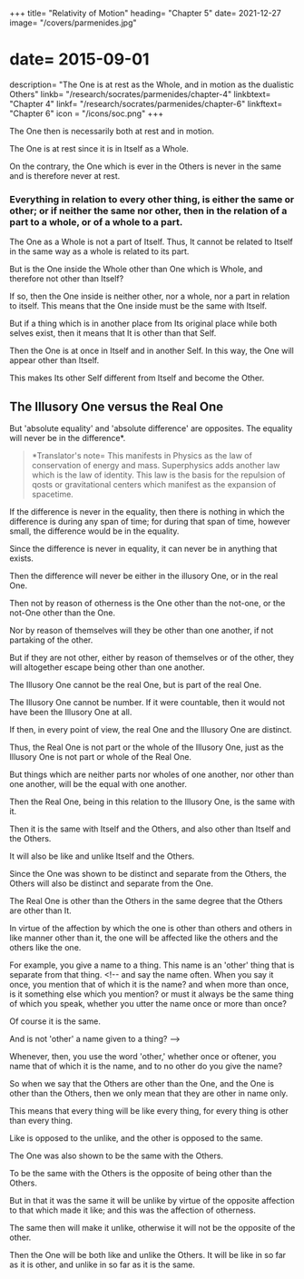 +++
title= "Relativity of Motion"
heading= "Chapter 5"
date= 2021-12-27
image= "/covers/parmenides.jpg"
# date= 2015-09-01
description= "The One is at rest as the Whole, and in motion as the dualistic Others"
linkb= "/research/socrates/parmenides/chapter-4"
linkbtext= "Chapter 4"
linkf= "/research/socrates/parmenides/chapter-6"
linkftext= "Chapter 6"
icon = "/icons/soc.png"
+++

The One then is necessarily both at rest and in motion.

The One is at rest since it is in Itself as a Whole.<!-- , for being in one, and not passing out of this, it is in the same, which is Itself. -->

On the contrary, the One which is ever in the Others is never in the same and is therefore never at rest.

<!-- And must be the same with itself, and other than itself; and also the same with the others, and other than the others; this follows from its previous affections. -->

<h3>Everything in relation to every other thing, is either the same or other; or if neither the same nor other, then in the relation of a part to a whole, or of a whole to a part.</h3>

The One as a Whole is not a part of Itself. Thus, It cannot be <!-- Since it is not a part in relation to itself it cannot be --> related to Itself in the same way as a whole is related to its part.

But is the One inside the Whole other than One which is Whole, and therefore not other than Itself?

If so, then the One inside is neither other, nor a whole, nor a part in relation to itself. This means that the One inside must be the same with Itself.

But if a thing which is in another place from Its original place while both selves exist, then it means that It is other than that Self. <!-- elf' if this 'itself' remains in the same place with itself, must be other than 'itself,' for it will be in another place. -->

Then the One is at once in Itself and in another Self. In this way, the One will appear other than Itself.

This makes Its other Self different from Itself and become the Other. 

<!-- Well, then, if anything be other than anything, will it not be other than that which is other?

And will not all things that are not one, be other than the one, and the one other than the not-one? -->

<!-- Then the one will be other than the others?

True.
 -->


<h2>The Illusory One versus the Real One</h2>

But 'absolute equality' and 'absolute difference' are opposites. The equality will never be in the difference*.


> *Translator's note= This manifests in Physics as the law of conservation of energy and mass. Superphysics adds another law which is the law of identity. This law is the basis for the repulsion of qosts or gravitational centers which manifest as the expansion of spacetime. 


If the difference is never in the equality, then there is nothing in which the difference is during any span of time; for during that span of time, however small, the difference would be in the equality.

Since the difference is never in equality, it can never be in anything that exists.

Then the difference will never be either in the illusory One, or in the real One.

Then not by reason of otherness is the One other than the not-one, or the not-One other than the One.

Nor by reason of themselves will they be other than one another, if not partaking of the other.

But if they are not other, either by reason of themselves or of the other, they will altogether escape being other than one another.

The Illusory One cannot be the real One, but is part of the real One.

The Illusory One cannot be number. If it were countable, then it would not have been the Illusory One at all.

<!-- Again, the not-One is part of the One. In that case, it would have the One. -->

If then, in every point of view, the real One and the Illusory One are distinct. 

Thus, the Real One is not part or the whole of the Illusory One, just as the Illusory One is not part or whole of the Real One.

But things which are neither parts nor wholes of one another, nor other than one another, will be the equal with one another.

Then the Real One, being in this relation to the Illusory One, is the same with it.

Then it is the same with Itself and the Others, and also other than Itself and the Others.

It will also be like and unlike Itself and the Others.

Since the One was shown to be distinct and separate from the Others, the Others will also be distinct and separate from the One.

The Real One is other than the Others in the same degree that the Others are other than It.

In virtue of the affection by which the one is other than others and others in like manner other than it, the one will be affected like the others and the others like the one.

For example, you give a name to a thing. This name is an 'other' thing that is separate from that thing. <!--  and say the name often. When you say it once, you mention that of which it is the name? and when more than once, is it something else which you mention? or must it always be the same thing of which you speak, whether you utter the name once or more than once?

Of course it is the same.

And is not 'other' a name given to a thing? -->

Whenever, then, you use the word 'other,' whether once or oftener, you name that of which it is the name, and to no other do you give the name?

So when we say that the Others are other than the One, and the One is other than the Others, then we only mean that they are other in name only. 

<!-- in repeating the word 'other' we speak of that nature to which the name is applied, and of no other? -->

<!-- Then the One which is other than Others, and the Other which is other than the One, in that the word 'other' is applied to both, will be in the same condition; and that which is in the same condition is like? -->

This means that <!-- Then in virtue of the affection by which the one is other than the others, --> every thing will be like every thing, for every thing is other than every thing.



Like is opposed to the unlike, and the other is opposed to the same. 

The One was also shown to be the same with the Others.

To be the same with the Others is the opposite of being other than the Others. <!-- And in that it was other it was shown to be like? -->

But in that it was the same it will be unlike by virtue of the opposite affection to that which made it like; and this was the affection of otherness.

The same then will make it unlike, otherwise it will not be the opposite of the other.

Then the One will be both like and unlike the Others. It will be like in so far as it is other, and unlike in so far as it is the same.




